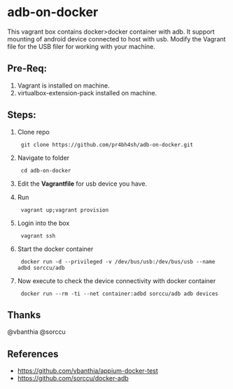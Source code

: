 # adb-on-docker
This vagrant box contains docker>docker container with adb. It support mounting of android device connected to host with usb. Modify the Vagrant file for the USB filer for working with your machine.

## Pre-Req:
1. Vagrant is installed on machine.
2. virtualbox-extension-pack installed on machine.

## Steps:
1. Clone repo 
 
 		git clone https://github.com/pr4bh4sh/adb-on-docker.git
2. Navigate to folder

	    cd adb-on-docker
3. Edit the **Vagrantfile** for usb device you have.
4. Run 
	    
        vagrant up;vagrant provision
5. Login into the box 
    	
        vagrant ssh
6. Start the docker container 
    	
        docker run -d --privileged -v /dev/bus/usb:/dev/bus/usb --name adbd sorccu/adb
7. Now execute to check the device connectivity with docker container 
    	
        docker run --rm -ti --net container:adbd sorccu/adb adb devices
    
## Thanks

@vbanthia @sorccu

## References
- https://github.com/vbanthia/appium-docker-test
- https://github.com/sorccu/docker-adb

    
